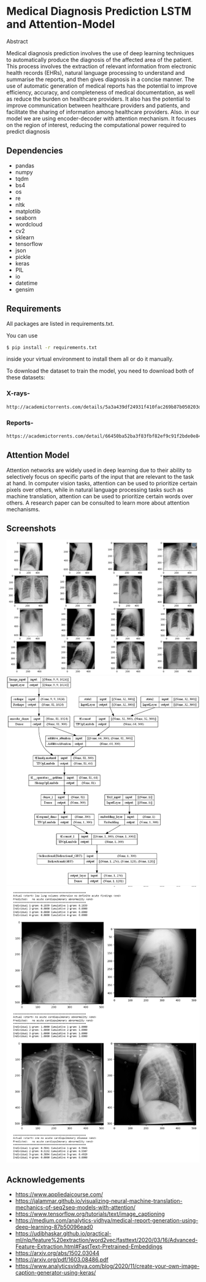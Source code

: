 
# Medical Diagnosis Prediction LSTM and Attention-Model

Abstract


Medical diagnosis prediction involves the use of deep learning techniques to automatically produce the diagnosis of the affected area of the patient. This process involves the extraction of relevant information from electronic health records (EHRs), natural language processing to understand and summarise the reports, and then gives diagnosis in a concise manner. The use of automatic generation of medical reports has the potential to improve efficiency, accuracy, and completeness of medical documentation, as well as reduce the burden on healthcare providers. It also has the potential to improve communication between healthcare providers and patients, and facilitate the sharing of information among healthcare providers. Also. in our model we are using encoder-decoder with attention mechanism. It focuses on the region of interest, reducing the computational power required to predict diagnosis



## Dependencies

-	pandas
-	numpy
-	tqdm
-	bs4
-	os
-	re
-	nltk
-	matplotlib
-	seaborn
-	wordcloud
-	cv2
-	sklearn
-	tensorflow
-	json
-	pickle
-	keras
-	PIL
-	io
-	datetime
-	gensim





## Requirements

All packages are listed in requirements.txt.

You can use 
```bash
$ pip install -r requirements.txt 
```
inside your virtual environment to install them all or do it manually.

To download the dataset to train the model, you need to download both of these datasets:

### X-rays-

```bash
http://academictorrents.com/details/5a3a439df24931f410fac269b87b050203d9467d
```
### Reports-

```bash
https://academictorrents.com/detail/66450ba52ba3f83fbf82ef9c91f2bde0e845aba9
```
    
## Attention Model

Attention networks are widely used in deep learning due to their ability to selectively focus on specific parts of the input that are relevant to the task at hand. In computer vision tasks, attention can be used to prioritize certain pixels over others, while in natural language processing tasks such as machine translation, attention can be used to prioritize certain words over others. A research paper can be consulted to learn more about attention mechanisms.


## Screenshots

![dataset](images/dataset.png)
![Model](images/attention_model.png)
![results](images/sample_results.png)

## Acknowledgements

- https://www.appliedaicourse.com/
- https://jalammar.github.io/visualizing-neural-machine-translation-mechanics-of-seq2seq-models-with-attention/
- https://www.tensorflow.org/tutorials/text/image_captioning
- https://medium.com/analytics-vidhya/medical-report-generation-using-deep-learning-87b50096ead0
- https://udibhaskar.github.io/practical-ml/nlp/feature%20extraction/word2vec/fasttext/2020/03/16/Advanced-Feature-Extraction.html#FastText-Pretrained-Embeddings
- https://arxiv.org/abs/1502.03044
- https://arxiv.org/pdf/1603.08486.pdf
- https://www.analyticsvidhya.com/blog/2020/11/create-your-own-image-caption-generator-using-keras/

